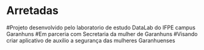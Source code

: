 # Arretadas
#Projeto desenvolvido pelo laboratorio de estudo DataLab do IFPE campus Garanhuns
#Em parceria com Secretaria da mulher de Garanhuns
#Visando criar aplicativo de auxilio a segurança das mulheres Garanhuenses
